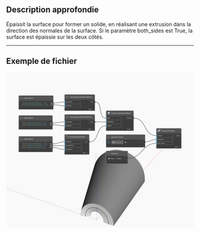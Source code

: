 <!--- Autodesk.DesignScript.Geometry.Surface.Thicken(thickness, both_sides) --->
<!--- 4FFK6PGYCVKERZWXQC6TEBOQTHVXXN3QLAX5MTLXGZEAB4KH4WEQ --->
## Description approfondie
Épaissit la surface pour former un solide, en réalisant une extrusion dans la direction des normales de la surface. Si le paramètre both_sides est True, la surface est épaissie sur les deux côtés.
___
## Exemple de fichier

![Thicken (thickness, both_sides)](./4FFK6PGYCVKERZWXQC6TEBOQTHVXXN3QLAX5MTLXGZEAB4KH4WEQ_img.jpg)

